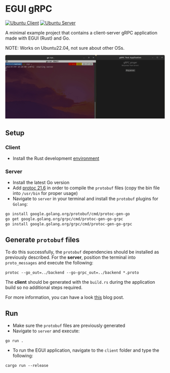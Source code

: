 # EGUI gRPC #

[![Ubuntu Client](https://github.com/zpervan/egui_grpc_example/actions/workflows/ubuntu_client.yml/badge.svg)](https://github.com/zpervan/egui_grpc_example/actions/workflows/ubuntu_client.yml) [![Ubuntu Server](https://github.com/zpervan/egui_grpc_example/actions/workflows/ubuntu_server.yml/badge.svg)](https://github.com/zpervan/egui_grpc_example/actions/workflows/ubuntu_server.yml) 

A minimal example project that contains a client-server gRPC application made with EGUI (Rust) and Go.

NOTE: Works on Ubuntu22.04, not sure about other OSs.

![](.github/assets/example.gif)

## Setup ##

### Client ###
- Install the Rust development [environment](https://www.rust-lang.org/tools/install)

### Server ###
- Install the latest Go version
- Add [protoc 21.6](https://github.com/protocolbuffers/protobuf/releases/download/v21.6/protoc-21.6-linux-x86_64.zip) in order to compile the `protobuf` files (copy the bin file into `/usr/bin` for proper usage)
- Navigate to `server` in your terminal and install the `protobuf` plugins for `Golang`:
```shell
go install google.golang.org/protobuf/cmd/protoc-gen-go
go get google.golang.org/grpc/cmd/protoc-gen-go-grpc
go install google.golang.org/grpc/cmd/protoc-gen-go-grpc
```

## Generate `protobuf` files ##
To do this successfully, the `protobuf` dependencies should be installed as previously described. 
For the **server**, position the terminal into `proto_messages` and execute the following:
```shell
protoc --go_out=../backend --go-grpc_out=../backend *.proto
```
The **client** should be generated with the `build.rs` during the application build so no additional steps required.

For more information, you can have a look [this](https://itnext.io/build-grpc-server-with-golang-go-step-by-step-b3f5abcf9e0e) blog post.

## Run ##

- Make sure the `protobuf` files are previously generated
- Navigate to `server` and execute:
```shell
go run .
```
- To run the EGUI application, navigate to the `client` folder and type the following:
```shell
cargo run --release
```
